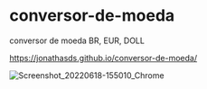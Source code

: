 # conversor-de-moeda
conversor de moeda BR, EUR, DOLL

https://jonathasds.github.io/conversor-de-moeda/


![Screenshot_20220618-155010_Chrome](https://user-images.githubusercontent.com/83735539/174452400-ea38518c-612b-4c40-b850-70c2f04e64b7.jpg)
